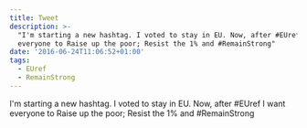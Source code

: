 ```yaml
---
title: Tweet
description: >-
  "I'm starting a new hashtag. I voted to stay in EU. Now, after #EUref I want
  everyone to Raise up the poor; Resist the 1% and #RemainStrong"
date: '2016-06-24T11:06:52+01:00'
tags:
  - EUref
  - RemainStrong
---
```

I'm starting a new hashtag. I voted to stay in EU. Now, after #EUref I want everyone to Raise up the poor; Resist the 1% and #RemainStrong
